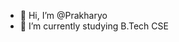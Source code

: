- 👋 Hi, I’m @Prakharyo
- 🌱 I’m currently studying B.Tech CSE 

<!---
Prakharyo/Prakharyo is a ✨ special ✨ repository because its `README.md` (this file) appears on your GitHub profile.
You can click the Preview link to take a look at your changes.
--->
